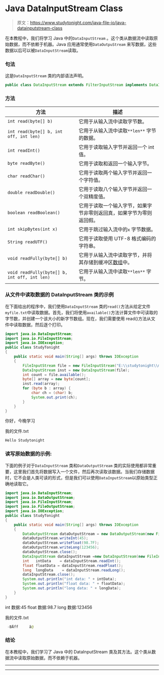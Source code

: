 # Java DataInputStream Class

> 原文：<https://www.studytonight.com/java-file-io/java-datainputstream-class>

在本教程中，我们将学习 Java 中的`DataInputStream` 。这个类从数据流中读取原始数据，而不依赖于机器。Java 应用通常使用`DataOutpuStream` 来写数据，这些数据以后可以被`DataInputStream`读取。

### 句法

这是`DataInputStream` 类的内部语法声明。

```java
public class DataInputStream extends FilterInputStream implements DataInput 
```

### 方法

| 方法 | 描述 |
| --- | --- |
| `int read(byte[] b)` | 它用于从输入流中读取字节数。 |
| `int read(byte[] b, int off, int len)` | 它用于从输入流中读取`**len**` 字节的数据。 |
| `int readInt()` | 它用于读取输入字节并返回一个 int 值。 |
| `byte readByte()` | 它用于读取和返回一个输入字节。 |
| `char readChar()` | 它用于读取两个输入字节并返回一个字符值。 |
| `double readDouble()` | 它用于读取八个输入字节并返回一个双精度值。 |
| `boolean readBoolean()` | 它用于读取一个输入字节，如果字节非零则返回真，如果字节为零则返回假。 |
| `int skipBytes(int x)` | 它用于跳过输入流中的`x` 字节数据。 |
| `String readUTF()` | 它用于读取使用 UTF-8 格式编码的字符串。 |
| `void readFully(byte[] b)` | 它用于从输入流中读取字节，并将其存储到缓冲区[数组](https://www.javatpoint.com/array-in-java)中。 |
| `void readFully(byte[] b, int off, int len)` | 它用于从输入流中读取`**len**` 字节。 |

### 从文件中读取数据的 DataInputStream 类的示例

在下面给出的程序中，我们使用`DataInputStream` 类的`read()`方法从给定文件`myfile.txt`中读取数据。首先，我们将使用`available()`方法计算文件中可读取的字节数，并创建一个该大小的新字节数组。现在，我们需要使用 read()方法从文件中读取数据，然后逐个打印。

```java
import java.io.DataInputStream;
import java.io.FileInputStream;
import java.io.IOException;
public class StudyTonight 
{
	public static void main(String[] args) throws IOException 
	{ 
		FileInputStream file = new FileInputStream("E:\\studytonight\\myfile.txt");  
		DataInputStream inst = new DataInputStream(file);  
		int count = file.available();  
		byte[] array = new byte[count];  
		inst.read(array);  
		for (byte b : array) {  
			char ch = (char) b;  
			System.out.print(ch);  
		}  
	}  
}
```

你好，今晚学习

我的文件.txt

```java
Hello Studytonight
```

### 读写原始数据的示例:

下面的例子对于`DataInputStream` 类和`DataOutputStream` 类的实际使用都非常重要，这里我们首先将数据写入一个文件，然后再次读取该数据。当我们存储数据时，它不会是人类可读的形式，但是我们可以使用`DataInputStream`以原始类型正确地读取它。

```java
import java.io.DataInputStream;
import java.io.DataOutputStream;
import java.io.FileInputStream;
import java.io.FileOutputStream;
import java.io.IOException;
public class StudyTonight 
{
	public static void main(String[] args) throws IOException 
	{ 
		DataOutputStream dataOutputStream =	new DataOutputStream(new FileOutputStream("E:\\studytonight\\myfile.txt"));
		dataOutputStream.writeInt(45);
		dataOutputStream.writeFloat(98.7F);
		dataOutputStream.writeLong(123456);
		dataOutputStream.close();
		DataInputStream dataInputStream =new DataInputStream(new FileInputStream("E:\\studytonight\\myfile.txt"));
		int   intData    = dataInputStream.readInt();
		float floatData = dataInputStream.readFloat();
		long  longData    = dataInputStream.readLong();
		dataInputStream.close();
		System.out.println("int data: " + intData);
		System.out.println("float data: " + floatData);
		System.out.println("long data: " + longData);
	}  
}
```

int 数据:45
float 数据:98.7
long 数据:123456

我的文件.txt

```java
 -BÅff     â@
```

### 结论

在本教程中，我们学习了 Java 中的 DataInputStream 类及其方法。这个类从数据流中读取原始数据，而不依赖于机器。

* * *

* * *